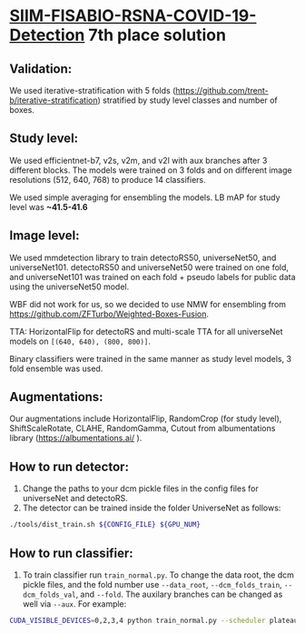# [SIIM-FISABIO-RSNA-COVID-19-Detection](https://www.kaggle.com/c/siim-covid19-detection) 7th place solution

## Validation:

We used iterative-stratification with 5 folds (https://github.com/trent-b/iterative-stratification) stratified by study level classes and number of boxes.

## Study level:

We used efficientnet-b7, v2s, v2m, and v2l with aux branches after 3 different blocks. The models were trained on 3 folds and on different image resolutions (512, 640, 768) to produce 14 classifiers.

We used simple averaging for ensembling the models. LB mAP for study level was **~41.5-41.6**

## Image level:

We used mmdetection library to train detectoRS50, universeNet50, and universeNet101. detectoRS50 and universeNet50 were trained on one fold, and universeNet101 was trained on each fold + pseudo labels for public data using the universeNet50 model.

WBF did not work for us, so we decided to use NMW for ensembling from https://github.com/ZFTurbo/Weighted-Boxes-Fusion.

TTA: HorizontalFlip for detectoRS and multi-scale TTA for all universeNet models on `[(640, 640), (800, 800)]`.

Binary classifiers were trained in the same manner as study level models, 3 fold ensemble was used.

## Augmentations:

Our augmentations include HorizontalFlip, RandomCrop (for study level), ShiftScaleRotate, CLAHE, RandomGamma, Cutout from albumentations library (https://albumentations.ai/ ).

## How to run detector:

1) Change the paths to your dcm pickle files in the config files for universeNet and detectoRS.
2) The detector can be trained inside the folder UniverseNet as follows:
```bash
./tools/dist_train.sh ${CONFIG_FILE} ${GPU_NUM}
```

## How to run classifier:

1) To train classifier run `train_normal.py`. To change the data root, the dcm pickle files, and the fold number use `--data_root`, `--dcm_folds_train`, `--dcm_folds_val`, and `--fold`. The auxilary branches can be changed as well via `--aux`. For example:
```bash
CUDA_VISIBLE_DEVICES=0,2,3,4 python train_normal.py --scheduler plateau --fold 0 --aux 5678 --v2_size m --batch_size 32 --data_root SIIM-FISABIO-RSNA-COVID-19-Detection --dcm_folds_train /dcm_folds/data_train_dcm_fold0.pickle --dcm_folds_val /dcm_folds/data_val_dcm_fold0.pickle
```
